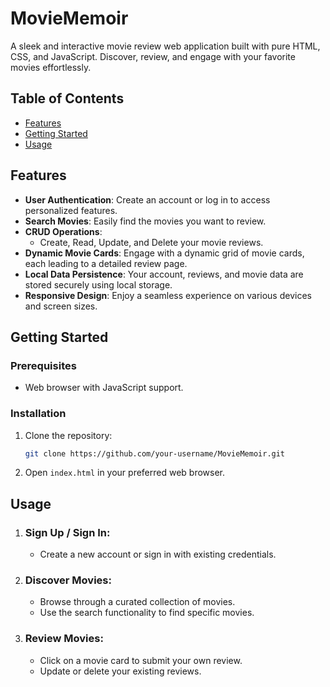 # MovieMemoir

A sleek and interactive movie review web application built with pure HTML, CSS, and JavaScript. Discover, review, and engage with your favorite movies effortlessly.

## Table of Contents

- [Features](#features)
- [Getting Started](#getting-started)
- [Usage](#usage)

## Features

- **User Authentication**: Create an account or log in to access personalized features.
- **Search Movies**: Easily find the movies you want to review.
- **CRUD Operations**:
  - Create, Read, Update, and Delete your movie reviews.
- **Dynamic Movie Cards**: Engage with a dynamic grid of movie cards, each leading to a detailed review page.
- **Local Data Persistence**: Your account, reviews, and movie data are stored securely using local storage.
- **Responsive Design**: Enjoy a seamless experience on various devices and screen sizes.

## Getting Started

### Prerequisites

- Web browser with JavaScript support.

### Installation

1. Clone the repository:

   ```bash
   git clone https://github.com/your-username/MovieMemoir.git
    ```
2. Open `index.html` in your preferred web browser.

## Usage
1. ### Sign Up / Sign In:
   - Create a new account or sign in with existing credentials.
2. ### Discover Movies:
   - Browse through a curated collection of movies.
   - Use the search functionality to find specific movies.
3. ### Review Movies:
   - Click on a movie card to submit your own review.
   - Update or delete your existing reviews.
